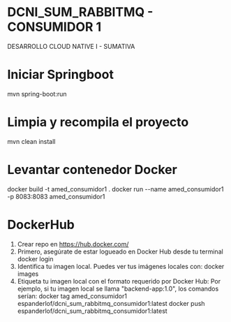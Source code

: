# DCNI_SUM_RABBITMQ - CONSUMIDOR 1
DESARROLLO CLOUD NATIVE I - SUMATIVA

# Iniciar Springboot
mvn spring-boot:run

# Limpia y recompila el proyecto
mvn clean install

# Levantar contenedor Docker
docker build -t amed_consumidor1 .
docker run --name amed_consumidor1 -p 8083:8083 amed_consumidor1

# DockerHub
1. Crear repo en https://hub.docker.com/
2. Primero, asegúrate de estar logueado en Docker Hub desde tu terminal
    docker login
3. Identifica tu imagen local. Puedes ver tus imágenes locales con:
    docker images
4. Etiqueta tu imagen local con el formato requerido por Docker Hub:
    Por ejemplo, si tu imagen local se llama "backend-app:1.0", los comandos serían:
    docker tag amed_consumidor1 espanderlof/dcni_sum_rabbitmq_consumidor1:latest
    docker push espanderlof/dcni_sum_rabbitmq_consumidor1:latest